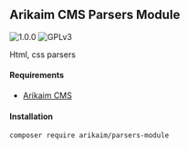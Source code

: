 ## Arikaim CMS Parsers Module
![1.0.0](https://img.shields.io/github/release/arikaim/parsers-module.svg)
![GPLv3](https://img.shields.io/badge/License-GPLv3-blue.svg)

Html, css parsers

#### Requirements  
  * [Arikaim CMS](https://github.com/arikaim/arikaim)


#### Installation

```sh
composer require arikaim/parsers-module
```
